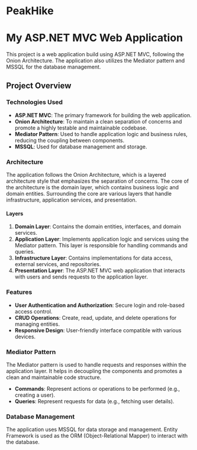 # PeakHike
# My ASP.NET MVC Web Application

This project is a web application build using ASP.NET MVC, following the Onion Architecture. The application also utilizes the Mediator pattern and MSSQL for the database management.

## Project Overview

### Technologies Used

- **ASP.NET MVC**: The primary framework for building the web application.
- **Onion Architecture**: To maintain a clean separation of concerns and promote a highly testable and maintainable codebase.
- **Mediator Pattern**: Used to handle application logic and business rules, reducing the coupling between components.
- **MSSQL**: Used for database management and storage.

### Architecture

The application follows the Onion Architecture, which is a layered architecture style that emphasizes the separation of concerns. The core of the architecture is the domain layer, which contains business logic and domain entities. Surrounding the core are various layers that handle infrastructure, application services, and presentation.

#### Layers

1. **Domain Layer**: Contains the domain entities, interfaces, and domain services.
2. **Application Layer**: Implements application logic and services using the Mediator pattern. This layer is responsible for handling commands and queries.
3. **Infrastructure Layer**: Contains implementations for data access, external services, and repositories.
4. **Presentation Layer**: The ASP.NET MVC web application that interacts with users and sends requests to the application layer.

### Features

- **User Authentication and Authorization**: Secure login and role-based access control.
- **CRUD Operations**: Create, read, update, and delete operations for managing entities.
- **Responsive Design**: User-friendly interface compatible with various devices.

### Mediator Pattern

The Mediator pattern is used to handle requests and responses within the application layer. It helps in decoupling the components and promotes a clean and maintainable code structure.

- **Commands**: Represent actions or operations to be performed (e.g., creating a user).
- **Queries**: Represent requests for data (e.g., fetching user details).

### Database Management

The application uses MSSQL for data storage and management. Entity Framework is used as the ORM (Object-Relational Mapper) to interact with the database.
